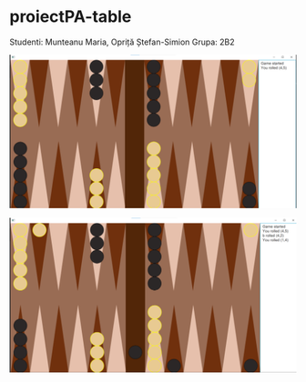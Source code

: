 # proiectPA-table

Studenti: Munteanu Maria, Opriță Ștefan-Simion
Grupa: 2B2



![alt text](./ExempluJoc1.png)

![alt text](./ExempluJoc2.png)

